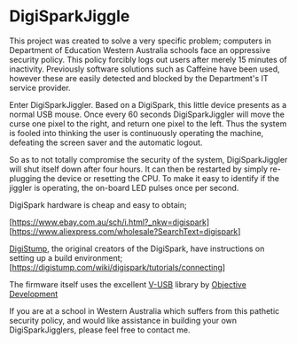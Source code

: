 # DigiSparkJiggle

This project was created to solve a very specific problem; computers in Department of Education Western Australia schools face an oppressive security policy. This policy forcibly logs out users after merely 15 minutes of inactivity. Previously software solutions such as Caffeine have been used, however these are easily detected and blocked by the Department's IT service provider.

Enter DigiSparkJiggler. Based on a DigiSpark, this little device presents as a normal USB mouse. Once every 60 seconds DigiSparkJiggler will move the curse one pixel to the right, and return one pixel to the left. Thus the system is fooled into thinking the user is continuously operating the machine, defeating the screen saver and the automatic logout. 

So as to not totally compromise the security of the system, DigiSparkJiggler will shut itself down after four hours. It can then be restarted by simply re-plugging the device or resetting the CPU. To make it easy to identify if the jiggler is operating, the on-board LED pulses once per second.

DigiSpark hardware is cheap and easy to obtain;

[https://www.ebay.com.au/sch/i.html?_nkw=digispark]
[https://www.aliexpress.com/wholesale?SearchText=digispark]

[DigiStump](https://digistump.com/), the original creators of the DigiSpark, have instructions on setting up a build environment; [https://digistump.com/wiki/digispark/tutorials/connecting]

The firmware itself uses the excellent [V-USB](https://github.com/obdev/v-usb) library by [Objective Development](http://www.obdev.at/)

If you are at a school in Western Australia which suffers from this pathetic security policy, and would like assistance in building your own DigiSparkJigglers, please feel free to contact me.

